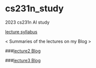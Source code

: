 # cs231n_study
2023 cs231n AI study

[lecture syllabus](http://cs231n.stanford.edu/2016/syllabus)

< Summaries of the lectures on my Blog >

###[lecture2 Blog](https://helloparzival.tistory.com/entry/Computer-Vision-cs231n-lecture2-Image-Classification)

###[lecture3 Blog](https://helloparzival.tistory.com/entry/Computer-Vision-cs231n-lecture3-Loss-Functions-and-Optimization-1)

